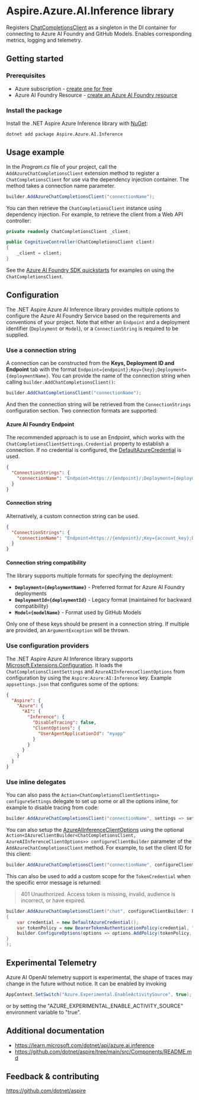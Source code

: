 # Aspire.Azure.AI.Inference library

Registers [ChatCompletionsClient](https://learn.microsoft.com/dotnet/api/azure.ai.inference.chatcompletionsclient) as a singleton in the DI container for connecting to Azure AI Foundry and GitHub Models. Enables corresponding metrics, logging and telemetry.

## Getting started

### Prerequisites

- Azure subscription - [create one for free](https://azure.microsoft.com/free/)
- Azure AI Foundry Resource - [create an Azure AI Foundry resource](https://learn.microsoft.com/azure/ai-foundry/how-to/develop/sdk-overview?tabs=sync&pivots=programming-language-csharp)

### Install the package

Install the .NET Aspire Azure Inference library with [NuGet](https://www.nuget.org):

```dotnetcli
dotnet add package Aspire.Azure.AI.Inference
```

## Usage example

In the _Program.cs_ file of your project, call the `AddAzureChatCompletionsClient` extension method to register a `ChatCompletionsClient` for use via the dependency injection container. The method takes a connection name parameter.

```csharp
builder.AddAzureChatCompletionsClient("connectionName");
```

You can then retrieve the `ChatCompletionsClient` instance using dependency injection. For example, to retrieve the client from a Web API controller:

```csharp
private readonly ChatCompletionsClient _client;

public CognitiveController(ChatCompletionsClient client)
{
    _client = client;
}
```

See the [Azure AI Foundry SDK quickstarts](https://learn.microsoft.com/azure/ai-foundry/how-to/develop/sdk-overview) for examples on using the `ChatCompletionsClient`.

## Configuration

The .NET Aspire Azure AI Inference library provides multiple options to configure the Azure AI Foundry Service based on the requirements and conventions of your project. Note that either an `Endpoint` and a deployment identifier (`Deployment` or `Model`), or a `ConnectionString` is required to be supplied.

### Use a connection string

A connection can be constructed from the __Keys, Deployment ID and Endpoint__ tab with the format `Endpoint={endpoint};Key={key};Deployment={deploymentName}`. You can provide the name of the connection string when calling `builder.AddChatCompletionsClient()`:

```csharp
builder.AddChatCompletionsClient("connectionName");
```

And then the connection string will be retrieved from the `ConnectionStrings` configuration section. Two connection formats are supported:

#### Azure AI Foundry Endpoint

The recommended approach is to use an Endpoint, which works with the `ChatCompletionsClientSettings.Credential` property to establish a connection. If no credential is configured, the [DefaultAzureCredential](https://learn.microsoft.com/dotnet/api/azure.identity.defaultazurecredential) is used.

```json
{
  "ConnectionStrings": {
    "connectionName": "Endpoint=https://{endpoint}/;Deployment={deploymentName}"
  }
}
```

#### Connection string

Alternatively, a custom connection string can be used.

```json
{
  "ConnectionStrings": {
    "connectionName": "Endpoint=https://{endpoint}/;Key={account_key};Deployment={deploymentName}"
  }
}
```

#### Connection string compatibility

The library supports multiple formats for specifying the deployment:

- **`Deployment={deploymentName}`** - Preferred format for Azure AI Foundry deployments
- **`DeploymentId={deploymentId}`** - Legacy format (maintained for backward compatibility)  
- **`Model={modelName}`** - Format used by GitHub Models

Only one of these keys should be present in a connection string. If multiple are provided, an `ArgumentException` will be thrown.

### Use configuration providers

The .NET Aspire Azure AI Inference library supports [Microsoft.Extensions.Configuration](https://learn.microsoft.com/dotnet/api/microsoft.extensions.configuration). It loads the `ChatCompletionsClientSettings` and `AzureAIInferenceClientOptions` from configuration by using the `Aspire:Azure:AI:Inference` key. Example `appsettings.json` that configures some of the options:

```json
{
  "Aspire": {
    "Azure": {
      "AI": {
        "Inference": {
          "DisableTracing": false,
          "ClientOptions": {
            "UserAgentApplicationId": "myapp"
          }
        }
      }
    }
  }
}
```

### Use inline delegates

You can also pass the `Action<ChatCompletionsClientSettings> configureSettings` delegate to set up some or all the options inline, for example to disable tracing from code:

```csharp
builder.AddAzureChatCompletionsClient("connectionName", settings => settings.DisableTracing = true);
```

You can also setup the [AzureAIInferenceClientOptions](https://learn.microsoft.com/dotnet/api/azure.ai.inference.AzureAIInferenceClientOptions) using the optional `Action<IAzureClientBuilder<ChatCompletionsClient, AzureAIInferenceClientOptions>> configureClientBuilder` parameter of the `AddAzureChatCompletionsClient` method. For example, to set the client ID for this client:

```csharp
builder.AddAzureChatCompletionsClient("connectionName", configureClientBuilder: builder => builder.ConfigureOptions(options => options.NetworkTimeout = TimeSpan.FromSeconds(2)));
```

This can also be used to add a custom scope for the `TokenCredential` when the specific error message is returned:

> 401 Unauthorized. Access token is missing, invalid, audience is incorrect, or have expired.

```csharp
builder.AddAzureChatCompletionsClient("chat", configureClientBuilder: builder =>
{
    var credential = new DefaultAzureCredential();
    var tokenPolicy = new BearerTokenAuthenticationPolicy(credential, "https://cognitiveservices.azure.us/.default");
    builder.ConfigureOptions(options => options.AddPolicy(tokenPolicy, HttpPipelinePosition.PerRetry));
}
);
```

## Experimental Telemetry

Azure AI OpenAI telemetry support is experimental, the shape of traces may change in the future without notice.
It can be enabled by invoking

```c#
AppContext.SetSwitch("Azure.Experimental.EnableActivitySource", true);
```

or by setting the "AZURE_EXPERIMENTAL_ENABLE_ACTIVITY_SOURCE" environment variable to "true".

## Additional documentation

* https://learn.microsoft.com/dotnet/api/azure.ai.inference
* https://github.com/dotnet/aspire/tree/main/src/Components/README.md

## Feedback & contributing

https://github.com/dotnet/aspire
